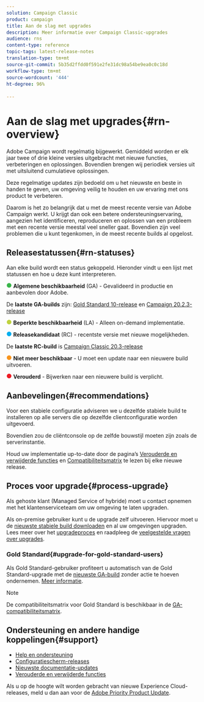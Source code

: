 ```yaml
---
solution: Campaign Classic
product: campaign
title: Aan de slag met upgrades
description: Meer informatie over Campaign Classic-upgrades
audience: rns
content-type: reference
topic-tags: latest-release-notes
translation-type: tm+mt
source-git-commit: 5b35d2ffdd0f591e2fe31dc98a54be9ea0c0c18d
workflow-type: tm+mt
source-wordcount: '444'
ht-degree: 96%

---
```



# Aan de slag met upgrades{#rn-overview}

Adobe Campaign wordt regelmatig bijgewerkt. Gemiddeld worden er elk jaar twee of drie kleine versies uitgebracht met nieuwe functies, verbeteringen en oplossingen. Bovendien brengen wij periodiek versies uit met uitsluitend cumulatieve oplossingen.

Deze regelmatige updates zijn bedoeld om u het nieuwste en beste in handen te geven, uw omgeving veilig te houden en uw ervaring met ons product te verbeteren.

Daarom is het zo belangrijk dat u met de meest recente versie van Adobe Campaign werkt. U krijgt dan ook een betere ondersteuningservaring, aangezien het identificeren, reproduceren en oplossen van een probleem met een recente versie meestal veel sneller gaat. Bovendien zijn veel problemen die u kunt tegenkomen, in de meest recente builds al opgelost.

## Releasestatussen{#rn-statuses}

Aan elke build wordt een status gekoppeld. Hieronder vindt u een lijst met statussen en hoe u deze kunt interpreteren.

![](assets/do-not-localize/green3.png) **Algemene beschikbaarheid** (GA) - Gevalideerd in productie en aanbevolen door Adobe.

De **laatste GA-builds** zijn: [Gold Standard 10-release](../../rn/using/gold-standard.md#gs-10) en [Campaign 20.2.3-release](../../rn/using/release--20-2.md#release-20-2-3-build-9182)

![](assets/do-not-localize/limited3.png) **Beperkte beschikbaarheid** (LA) - Alleen on-demand implementatie.

![](assets/do-not-localize/blue3.png) **Releasekandidaat** (RC) - recentste versie met nieuwe mogelijkheden.

De **laatste RC-build** is [Campaign Classic 20.3-release](../../rn/using/latest-release.md)

![](assets/do-not-localize/orange3.png) **Niet meer beschikbaar** - U moet een update naar een nieuwere build uitvoeren.

![](assets/do-not-localize/red3.png) **Verouderd** - Bijwerken naar een nieuwere build is verplicht.

## Aanbevelingen{#recommendations}

Voor een stabiele configuratie adviseren we u dezelfde stabiele build te installeren op alle servers die op dezelfde clientconfiguratie worden uitgevoerd.

Bovendien zou de cliëntconsole op de zelfde bouwstijl moeten zijn zoals de serverinstantie.

Houd uw implementatie up-to-date door de pagina’s [Verouderde en verwijderde functies](../../rn/using/deprecated-features.md) en [Compatibiliteitsmatrix](../../rn/using/compatibility-matrix.md) te lezen bij elke nieuwe release.

## Proces voor upgrade{#process-upgrade}

Als gehoste klant (Managed Service of hybride) moet u contact opnemen met het klantenserviceteam om uw omgeving te laten upgraden.

Als on-premise gebruiker kunt u de upgrade zelf uitvoeren. Hiervoor moet u de [nieuwste stabiele build downloaden](https://experience.adobe.com/#/downloads/content/software-distribution/en/campaign.html) en al uw omgevingen upgraden. Lees meer over het [upgradeproces](../../production/using/build-upgrade.md) en raadpleeg de [veelgestelde vragen over upgrades](../../platform/using/faq-build-upgrade.md).

### Gold Standard{#upgrade-for-gold-standard-users}

Als Gold Standard-gebruiker profiteert u automatisch van de Gold Standard-upgrade met de [nieuwste GA-build](../../rn/using/gold-standard.md#gs-10) zonder actie te hoeven ondernemen. [Meer informatie](https://helpx.adobe.com/nl/campaign/kb/gold-standard.html).

>[!NOTE]
>De compatibiliteitsmatrix voor Gold Standard is beschikbaar in de [GA-compatibiliteitsmatrix](../../rn/using/compatibility-matrix-gs.md).

## Ondersteuning en andere handige koppelingen{#support}

* [Help en ondersteuning](https://helpx.adobe.com/nl/campaign/kb/ac-support.html#acc-support)
* [Configuratiescherm-releases](https://docs.adobe.com/content/help/nl-NL/control-panel/using/release-notes.html)
* [Nieuwste documentatie-updates](../../rn/using/documentation-updates.md)
* [Verouderde en verwijderde functies](../../rn/using/deprecated-features.md)

Als u op de hoogte wilt worden gebracht van nieuwe Experience Cloud-releases, meld u dan aan voor de [Adobe Priority Product Update](https://www.adobe.com/subscription/priority-product-update.html).
